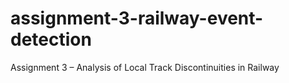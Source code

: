 # assignment-3-railway-event-detection
Assignment 3 – Analysis of Local Track Discontinuities in Railway
